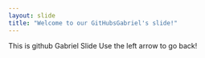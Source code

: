 ```yaml
---
layout: slide
title: "Welcome to our GitHubsGabriel's slide!"
---
```

This is github Gabriel Slide
Use the left arrow to go back!